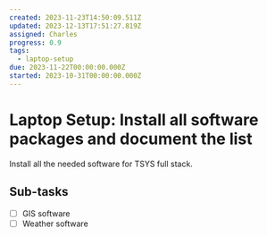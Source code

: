 ```yaml
---
created: 2023-11-23T14:50:09.511Z
updated: 2023-12-13T17:51:27.819Z
assigned: Charles
progress: 0.9
tags:
  - laptop-setup
due: 2023-11-22T00:00:00.000Z
started: 2023-10-31T00:00:00.000Z
---
```


# Laptop Setup: Install all software packages and document the list 

Install all the needed software for TSYS full stack.

## Sub-tasks

- [ ] GIS software
- [ ] Weather software

